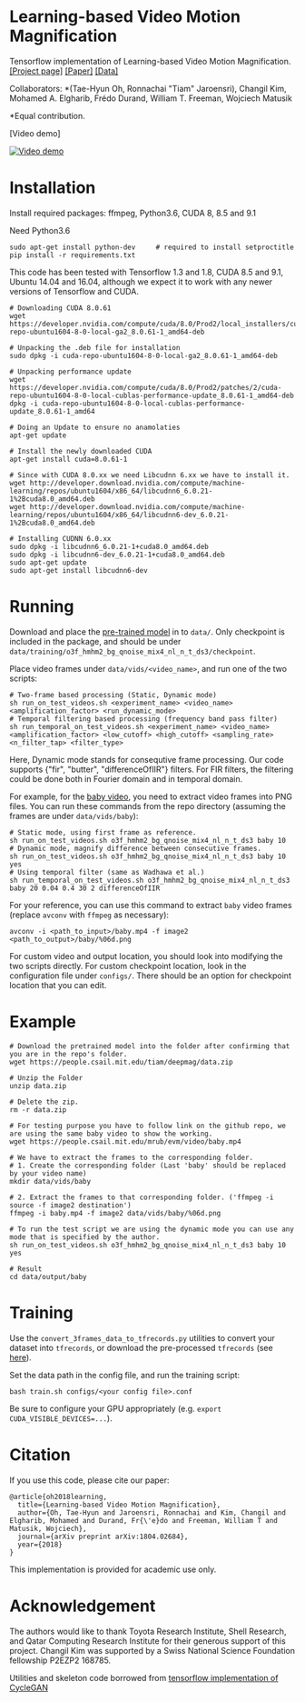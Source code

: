 # Learning-based Video Motion Magnification

Tensorflow implementation of Learning-based Video Motion Magnification. [\[Project page\]](https://people.csail.mit.edu/tiam/deepmag/) [\[Paper\]](https://arxiv.org/abs/1804.02684) [\[Data\]](https://groups.csail.mit.edu/graphics/deep_motion_mag/data/readme.txt)

Collaborators: 
\*(Tae-Hyun Oh, Ronnachai "Tiam" Jaroensri), Changil Kim, Mohamed A. Elgharib, Fr&eacute;do Durand, William T. Freeman, Wojciech Matusik

\*Equal contribution.

[Video demo]

[![Video demo](https://img.youtube.com/vi/GrMLeEcSNzY/0.jpg)](https://www.youtube.com/watch?v=GrMLeEcSNzY)

# Installation

Install required packages: ffmpeg, Python3.6, CUDA 8, 8.5 and 9.1

Need Python3.6
```shell
sudo apt-get install python-dev 	# required to install setproctitle
pip install -r requirements.txt
```

This code has been tested with Tensorflow 1.3 and 1.8, CUDA 8.5 and 9.1, Ubuntu 14.04 and 16.04, although we expect it to work with any newer versions of Tensorflow and CUDA.

```shell
# Downloading CUDA 8.0.61
wget https://developer.nvidia.com/compute/cuda/8.0/Prod2/local_installers/cuda-repo-ubuntu1604-8-0-local-ga2_8.0.61-1_amd64-deb

# Unpacking the .deb file for installation
sudo dpkg -i cuda-repo-ubuntu1604-8-0-local-ga2_8.0.61-1_amd64-deb

# Unpacking performance update
wget https://developer.nvidia.com/compute/cuda/8.0/Prod2/patches/2/cuda-repo-ubuntu1604-8-0-local-cublas-performance-update_8.0.61-1_amd64-deb
dpkg -i cuda-repo-ubuntu1604-8-0-local-cublas-performance-update_8.0.61-1_amd64

# Doing an Update to ensure no anamolaties
apt-get update

# Install the newly downloaded CUDA
apt-get install cuda=8.0.61-1

# Since with CUDA 8.0.xx we need Libcudnn 6.xx we have to install it.
wget http://developer.download.nvidia.com/compute/machine-learning/repos/ubuntu1604/x86_64/libcudnn6_6.0.21-1%2Bcuda8.0_amd64.deb
wget http://developer.download.nvidia.com/compute/machine-learning/repos/ubuntu1604/x86_64/libcudnn6-dev_6.0.21-1%2Bcuda8.0_amd64.deb

# Installing CUDNN 6.0.xx
sudo dpkg -i libcudnn6_6.0.21-1+cuda8.0_amd64.deb
sudo dpkg -i libcudnn6-dev_6.0.21-1+cuda8.0_amd64.deb
sudo apt-get update
sudo apt-get install libcudnn6-dev
```

# Running

Download and place the [pre-trained model](https://people.csail.mit.edu/tiam/deepmag/data.zip) in to `data/`.
Only checkpoint is included in the package, and should be under `data/training/o3f_hmhm2_bg_qnoise_mix4_nl_n_t_ds3/checkpoint`.

Place video frames under `data/vids/<video_name>`, and run one of the two scripts:

```
# Two-frame based processing (Static, Dynamic mode)
sh run_on_test_videos.sh <experiment_name> <video_name> <amplification_factor> <run_dynamic_mode>
# Temporal filtering based processing (frequency band pass filter)
sh run_temporal_on_test_videos.sh <experiment_name> <video_name> <amplification_factor> <low_cutoff> <high_cutoff> <sampling_rate> <n_filter_tap> <filter_type>
```

Here, Dynamic mode stands for consequtive frame processing.
Our code supports {"fir", "butter", "differenceOfIIR"} filters. For FIR filters, the filtering could be done both in Fourier domain and in temporal domain.

For example, for the [baby video](https://people.csail.mit.edu/mrub/evm/video/baby.mp4), you need to extract video frames into PNG files.
You can run these commands from the repo directory (assuming the frames are under `data/vids/baby`):

```
# Static mode, using first frame as reference.
sh run_on_test_videos.sh o3f_hmhm2_bg_qnoise_mix4_nl_n_t_ds3 baby 10
# Dynamic mode, magnify difference between consecutive frames.
sh run_on_test_videos.sh o3f_hmhm2_bg_qnoise_mix4_nl_n_t_ds3 baby 10 yes
# Using temporal filter (same as Wadhawa et al.)
sh run_temporal_on_test_videos.sh o3f_hmhm2_bg_qnoise_mix4_nl_n_t_ds3 baby 20 0.04 0.4 30 2 differenceOfIIR
```

For your reference, you can use this command to extract `baby` video frames (replace `avconv` with `ffmpeg` as necessary):
```
avconv -i <path_to_input>/baby.mp4 -f image2 <path_to_output>/baby/%06d.png
```

For custom video and output location, you should look into modifying the two scripts directly. For custom checkpoint location, look in the configuration file under `configs/`. There should be an option for checkpoint location that you can edit.

# Example

```shell
# Download the pretrained model into the folder after confirming that you are in the repo's folder.
wget https://people.csail.mit.edu/tiam/deepmag/data.zip

# Unzip the Folder
unzip data.zip

# Delete the zip.
rm -r data.zip

# For testing purpose you have to follow link on the github repo, we are using the same baby video to show the working.
wget https://people.csail.mit.edu/mrub/evm/video/baby.mp4

# We have to extract the frames to the corresponding folder.
# 1. Create the corresponding folder (Last 'baby' should be replaced by your video name)
mkdir data/vids/baby 

# 2. Extract the frames to that corresponding folder. ('ffmpeg -i source -f image2 destination')
ffmpeg -i baby.mp4 -f image2 data/vids/baby/%06d.png

# To run the test script we are using the dynamic mode you can use any mode that is specified by the author.
sh run_on_test_videos.sh o3f_hmhm2_bg_qnoise_mix4_nl_n_t_ds3 baby 10 yes

# Result
cd data/output/baby

```


# Training

Use the `convert_3frames_data_to_tfrecords.py` utilities to convert your dataset into `tfrecords`, or download the pre-processed `tfrecords` (see [here](https://groups.csail.mit.edu/graphics/deep_motion_mag/data/readme.txt)).

Set the data path in the config file, and run the training script:

```
bash train.sh configs/<your config file>.conf
```

Be sure to configure your GPU appropriately (e.g. `export CUDA_VISIBLE_DEVICES=...`).

# Citation

If you use this code, please cite our paper:

```
@article{oh2018learning,
  title={Learning-based Video Motion Magnification},
  author={Oh, Tae-Hyun and Jaroensri, Ronnachai and Kim, Changil and Elgharib, Mohamed and Durand, Fr{\'e}do and Freeman, William T and Matusik, Wojciech},
  journal={arXiv preprint arXiv:1804.02684},
  year={2018}
}
```

This implementation is provided for academic use only. 

# Acknowledgement

The authors would like to thank Toyota Research Institute, Shell Research, and Qatar Computing Research Institute for their generous support of this project. Changil Kim was supported by a Swiss National Science Foundation fellowship P2EZP2 168785.

Utilities and skeleton code borrowed from [tensorflow implementation of CycleGAN](https://github.com/xhujoy/CycleGAN-tensorflow)

